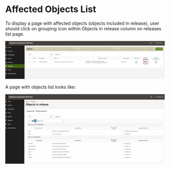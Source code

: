 # Affected Objects List
To display a page with affected objects (objects included in release), user should click on grouping icon within Objects in release column on releases list page.

![320_files/open.png](320_files/open.png)

A page with objects list looks like:

![320_files/list.png](320_files/list.png)
